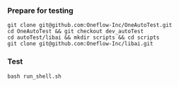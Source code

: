 
### Prepare for testing
```
git clone git@github.com:Oneflow-Inc/OneAutoTest.git
cd OneAutoTest && git checkout dev_autoTest
cd autoTest/libai && mkdir scripts && cd scripts
git clone git@github.com:Oneflow-Inc/libai.git
```

### Test
```
bash run_shell.sh
```
